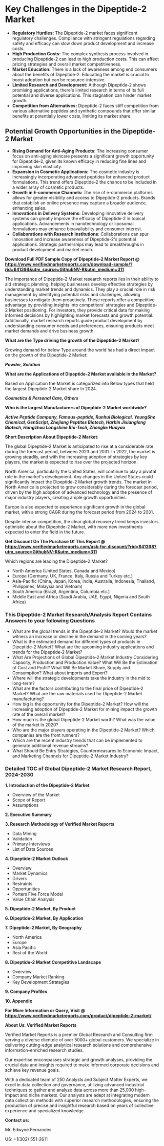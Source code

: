 <p class="">    <h1>Key Challenges in the Dipeptide-2 Market</h1>    <ul>        <li>            <strong>Regulatory Hurdles:</strong> The Dipeptide-2 market faces significant regulatory challenges. Compliance with stringent regulations regarding safety and efficacy can slow down product development and increase costs.        </li>        <li>            <strong>High Production Costs:</strong> The complex synthesis process involved in producing Dipeptide-2 can lead to high production costs. This can affect pricing strategies and overall market competitiveness.        </li>        <li>            <strong>Market Education:</strong> There is a lack of awareness among end consumers about the benefits of Dipeptide-2. Educating the market is crucial to boost adoption but can be resource-intensive.        </li>        <li>            <strong>Limited Research and Development:</strong> Although Dipeptide-2 shows promising applications, there's limited research in terms of its full potential and diverse applications. This stagnation can hinder market growth.        </li>        <li>            <strong>Competition from Alternatives:</strong> Dipeptide-2 faces stiff competition from various alternative peptides and synthetic compounds that offer similar benefits at potentially lower costs, limiting its market share.        </li>    </ul>    <h2>Potential Growth Opportunities in the Dipeptide-2 Market</h1>    <ul>        <li>            <strong>Rising Demand for Anti-Aging Products:</strong> The increasing consumer focus on anti-aging skincare presents a significant growth opportunity for Dipeptide-2, given its known efficacy in reducing fine lines and improving skin elasticity.        </li>        <li>            <strong>Expansion in Cosmetic Applications:</strong> The cosmetic industry is increasingly incorporating advanced peptides for enhanced product formulations. This trend offers Dipeptide-2 the chance to be included in a wider array of cosmetic products.        </li>        <li>            <strong>Growth in E-commerce Channels:</strong> The rise of e-commerce platforms allows for greater visibility and access to Dipeptide-2 products. Brands that establish an online presence may capture a broader audience, enhancing sales.        </li>        <li>            <strong>Innovations in Delivery Systems:</strong> Developing innovative delivery systems can greatly improve the efficacy of Dipeptide-2 in topical applications. Advancements in nanotechnology or liposomal formulations may enhance bioavailability and consumer interest.        </li>        <li>            <strong>Collaborations with Research Institutions:</strong> Collaborations can spur innovation and increase awareness of Dipeptide-2's potential applications. Strategic partnerships may lead to breakthroughs in product development and market reach.        </li>    </ul></p><p class=""><strong>Download Full PDF Sample Copy of Dipeptide-2 Market Report @ <a href="https://www.verifiedmarketreports.com/download-sample/?rid=841398&utm_source=GithubNV-R&utm_medium=311" target="_blank">https://www.verifiedmarketreports.com/download-sample/?rid=841398&utm_source=GithubNV-R&utm_medium=311</a></strong></p><p>The importance of&nbsp;Dipeptide-2 Market research reports lies in their ability to aid strategic planning, helping businesses develop effective strategies by understanding market trends and dynamics. They play a crucial role in risk management by identifying potential risks and challenges, allowing businesses to mitigate them proactively. These reports offer a competitive advantage by providing insights into competitors' strategies and Dipeptide-2 Market positioning. For investors, they provide critical data for making informed decisions by highlighting market forecasts and growth potential. Additionally, market research reports guide product development by understanding consumer needs and preferences, ensuring products meet market demands and drive business growth.</p><p><strong>What are the&nbsp;Type driving the growth of the Dipeptide-2 Market?</strong></p><p id="" class="">Growing demand for below Type around the world has had a direct impact on the growth of the Dipeptide-2 Market:</p><p class=""><em><strong>Powder, Solution</strong></em></p><p class=""><strong>What are the&nbsp;Applications&nbsp;of Dipeptide-2 Market available in the Market?</strong></p><p id="" class="">Based on Application the Market is categorized into Below types that held the largest Dipeptide-2 Market share In 2024.</p><p class=""><em><strong>Cosmetics & Personal Care, Others</strong></em></p><p class=""><strong>Who is the largest Manufacturers of Dipeptide-2 Market worldwide?</strong></p><p><em><strong>Active Peptide Company, Famous-peptide, Runhui Biological, YoungShe Chemical, GenScript, Zhejiang Peptites Biotech, Harbin Jixianglong Biotech, Hangzhou Longshine Bio-Tech, Zhongke Huayao</strong></em></p><p id="" class=""><strong>Short Description About Dipeptide-2 Market:</strong></p><p>The global Dipeptide-2 Market is anticipated to rise at a considerable rate during the forecast period, between 2023 and 2031. In 2022, the market is growing steadily, and with the increasing adoption of strategies by key players, the market is expected to rise over the projected horizon.</p><p>North America, particularly the United States, will continue to play a pivotal role in the market's development. Any changes in the United States could significantly impact the Dipeptide-2 Market growth trends. The market in North America is projected to grow considerably during the forecast period, driven by the high adoption of advanced technology and the presence of major industry players, creating ample growth opportunities.</p><p>Europe is also expected to experience significant growth in the global market, with a strong CAGR during the forecast period from 2024 to 2031.</p><p>Despite intense competition, the clear global recovery trend keeps investors optimistic about the Dipeptide-2 Market, with more new investments expected to enter the field in the future.</p><p id="" class=""><strong>Get Discount On The Purchase Of This Report @ <a href="https://www.verifiedmarketreports.com/ask-for-discount/?rid=841398?utm_source=GithubNV-R&utm_medium=311" target="_blank">https://www.verifiedmarketreports.com/ask-for-discount/?rid=841398?utm_source=GithubNV-R&utm_medium=311</a></strong></p><p class="">Which regions are leading the Dipeptide-2 Market?</p><ul><li>North America (United States, Canada and Mexico)</li><li>Europe (Germany, UK, France, Italy, Russia and Turkey etc.)</li><li>Asia-Pacific (China, Japan, Korea, India, Australia, Indonesia, Thailand, Philippines, Malaysia and Vietnam)</li><li>South America (Brazil, Argentina, Columbia etc.)</li><li>Middle East and Africa (Saudi Arabia, UAE, Egypt, Nigeria and South Africa)</li></ul><h3 id="" class="">This Dipeptide-2 Market Research/Analysis Report Contains Answers to your following Questions</h3><ul><li>What are the global trends in the Dipeptide-2 Market? Would the market witness an increase or decline in the demand in the coming years?</li><li>What is the estimated demand for different types of products in Dipeptide-2 Market? What are the upcoming industry applications and trends for the Dipeptide-2 Market?</li><li>What Are Projections of Global Dipeptide-2 Market Industry Considering Capacity, Production and Production Value? What Will Be the Estimation of Cost and Profit? What Will Be Market Share, Supply and Consumption? What about imports and Export?</li><li>Where will the strategic developments take the industry in the mid to long-term?</li><li>What are the factors contributing to the final price of Dipeptide-2 Market? What are the raw materials used for Dipeptide-2 Market manufacturing?</li><li>How big is the opportunity for the Dipeptide-2 Market? How will the increasing adoption of Dipeptide-2 Market for mining impact the growth rate of the overall market?</li><li>How much is the global Dipeptide-2 Market worth? What was the value of the market In 2020?</li><li>Who are the major players operating in the Dipeptide-2 Market? Which companies are the front runners?</li><li>Which are the recent industry trends that can be implemented to generate additional revenue streams?</li><li>What Should Be Entry Strategies, Countermeasures to Economic Impact, and Marketing Channels for Dipeptide-2 Market Industry?</li></ul><h3 id="" class="">Detailed TOC of Global Dipeptide-2 Market Research Report, 2024-2030</h3><p id="" class=""><strong>1. Introduction of the Dipeptide-2 Market</strong></p><ul><li>Overview of the Market</li><li>Scope of Report</li><li>Assumptions</li></ul><p id="" class=""><strong>2. Executive Summary</strong></p><p id="" class=""><strong>3. Research Methodology of Verified Market Reports</strong></p><ul><li>Data Mining</li><li>Validation</li><li>Primary Interviews</li><li>List of Data Sources</li></ul><p id="" class=""><strong>4. Dipeptide-2 Market Outlook</strong></p><ul><li>Overview</li><li>Market Dynamics</li><li>Drivers</li><li>Restraints</li><li>Opportunities</li><li>Porters Five Force Model</li><li>Value Chain Analysis</li></ul><p id="" class=""><strong>5. Dipeptide-2 Market, By Product</strong></p><p id="" class=""><strong>6. Dipeptide-2 Market, By Application</strong></p><p id="" class=""><strong>7. Dipeptide-2 Market, By Geography</strong></p><ul><li>North America</li><li>Europe</li><li>Asia Pacific</li><li>Rest of the World</li></ul><p id="" class=""><strong>8. Dipeptide-2 Market Competitive Landscape</strong></p><ul><li>Overview</li><li>Company Market Ranking</li><li>Key Development Strategies</li></ul><p id="" class=""><strong>9. Company Profiles</strong></p><p id="" class=""><strong>10. Appendix</strong></p><p id="" class=""><strong>For More Information or Query, Visit @ <a href="https://www.verifiedmarketreports.com/product/dipeptide-2-market/" target="_blank">https://www.verifiedmarketreports.com/product/dipeptide-2-market/</a></strong></p><p id="" class=""><strong>About Us: Verified Market Reports</strong></p><p id="" class="">Verified Market Reports is a premier Global Research and Consulting firm serving a diverse clientele of over 5000+ global customers. We specialize in delivering cutting-edge analytical research solutions and comprehensive information-enriched research studies.</p><p id="" class="">Our expertise encompasses strategic and growth analyses, providing the crucial data and insights required to make informed corporate decisions and achieve key revenue goals.</p><p id="" class="">With a dedicated team of 250 Analysts and Subject Matter Experts, we excel in data collection and governance, utilizing advanced industrial techniques to gather and analyze data across more than 25,000 high-impact and niche markets. Our analysts are adept at integrating modern data collection methods with superior research methodologies, ensuring the production of precise and insightful research based on years of collective experience and specialized knowledge.</p><p id="" class=""><strong>Contact us:</strong></p><p id="" class="">Mr. Edwyne Fernandes</p><p id="" class="">US: +1(302) 551-2611</p>